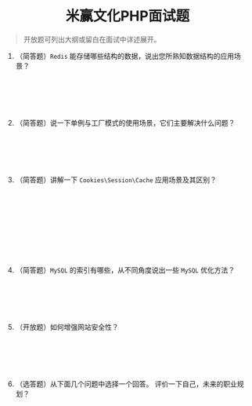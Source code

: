 <center><h1>米赢文化PHP面试题</h1></center>

> 开放题可列出大纲或留白在面试中详述展开。

1. （简答题）`Redis` 能存储哪些结构的数据，说出您所熟知数据结构的应用场景？
<br />
<br />
<br />
<br />

2. （简答题）说一下单例与工厂模式的使用场景，它们主要解决什么问题？
<br />
<br />
<br />
<br />

3. （简答题）讲解一下 `Cookies\Session\Cache` 应用场景及其区别？
<br />
<br />
<br />
<br />


<br />
<br />
<br />
<br />

4. （简答题）`MySQL` 的索引有哪些，从不同角度说出一些 `MySQL` 优化方法？
<br />
<br />
<br />
<br />

5.  （开放题）如何增强网站安全性？
<br />
<br />
<br />
<br />

6. （选答题）从下面几个问题中选择一个回答。
评价一下自己，未来的职业规划？
<br />
<br />
<br />
<br />

<!--stackedit_data:
eyJoaXN0b3J5IjpbLTQyODcwNDM4MywxNDk0NDc3NzU0LC0yMT
IwNDMxMDU5LC0xMTkzNDY0NDgxLDE2NjUzNjc5MTAsLTE2MzA4
MDk5NiwtOTMzOTc1MTFdfQ==
-->